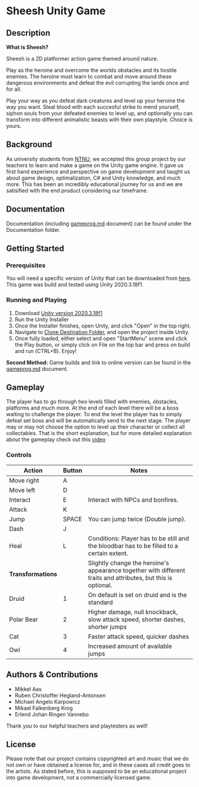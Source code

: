 # Sheesh Unity Game

## Description

**What is Sheesh?**

Sheesh is a 2D platformer action game themed around nature.

Play as the heroine and overcome the worlds obstacles and its hostile enemies. The heroine must learn to combat and move around these dangerous environments and defeat the evil corrupting the lands once and for all.

Play your way as you defeat dark creatures and level up your heroine the way you want. Steal blood with each succesful strike to mend yourself, siphon souls from your defeated enemies to level up, and optionally you can transform into different animalistic beasts with their own playstyle. Choice is yours.

## Background

As university students from [NTNU](https://www.ntnu.edu/about), we accepted this group project by our teachers to learn and make a game on the Unity game engine. It gave us first hand experience and perspective on game development and taught us about game design, optimalization, C# and Unity knowledge, and much more. This has been an incredibly educational journey for us and we are satisified with the end product considering our timeframe.

## Documentation
Documentation (including [gameprog.md](https://github.com/NTNU-IMT3603-PLATFORMER/NTNU-IMT3606-GAME/blob/master/Documentation/gameprog.md) document) can be found under the Documentation folder. 

## Getting Started
### Prerequisites

You will need a specific version of Unity that can be downloaded from [here](https://unity3d.com/get-unity/download). This game was build and tested using Unity 2020.3.18f1.

### Running and Playing
1. Download [Unity version 2020.3.18f1](https://unity3d.com/get-unity/download/archive)
2. Run the Unity Installer
3. Once the Installer finishes, open Unity, and click "Open" in the top right.
4. Navigate to [Clone Destination Folder](https://github.com/NTNU-IMT3603-PLATFORMER/NTNU-IMT3606-GAME), and open the project inside Unity.
5. Once fully loaded, either select and open "StartMenu" scene and click the Play button, or simply click on File on the top bar and press on build and run (CTRL+B). Enjoy!

**Second Method:**
Game builds and link to online version can be found in the [gameprog.md](https://github.com/NTNU-IMT3603-PLATFORMER/NTNU-IMT3606-GAME/blob/master/Documentation/gameprog.md) document.

## Gameplay

The player has to go through two levels filled with enemies, obstacles, platforms and much more. At the end of each level there will be a boss waiting to challenge the player. To end the level the player has to simply defeat set boss and will be automatically send to the next stage. The player may or may not choose the option to level up their character or collect all collectables. That is the short explanation, but for more detailed explanation about the gameplay check out this [video](https://www.youtube.com/watch?v=O_soiKZ37WM)

### Controls

| Action | Button | Notes |
| - | - | - |
| Move right | A | |
| Move left | D | |
| Interact | E | Interact with NPCs and bonfires.|
| Attack | K | |
| Jump | SPACE | You can jump twice (Double jump). |
| Dash | J | |
| Heal | L | Conditions: Player has to be still and the bloodbar has to be filled to a certain extent.|
| **Transformations** | | Slightly change the heroine's appearance together with different traits and attributes, but this is optional.|
| Druid | 1 | On default is set on druid and is the standard |
| Polar Bear | 2 | Higher damage, null knockback, slow attack speed, shorter dashes, shorter jumps |
| Cat | 3 | Faster attack speed, quicker dashes |
| Owl | 4 | Increased amount of available jumps |

## Authors & Contributions

- Mikkel Aas
- Ruben Christoffer Hegland-Antonsen
- Michael Angelo Karpowicz
- Mikael Falkenberg Krog
- Erlend Johan Ringen Vannebo

Thank you to our helpful teachers and playtesters as well!

## License
Please note that our project contains copyrighted art and music that we do not own or have obtained a license for, and in these cases all credit goes to the artists. As stated before, this is supposed to be an educational project into game development, not a commercially licensed game.
